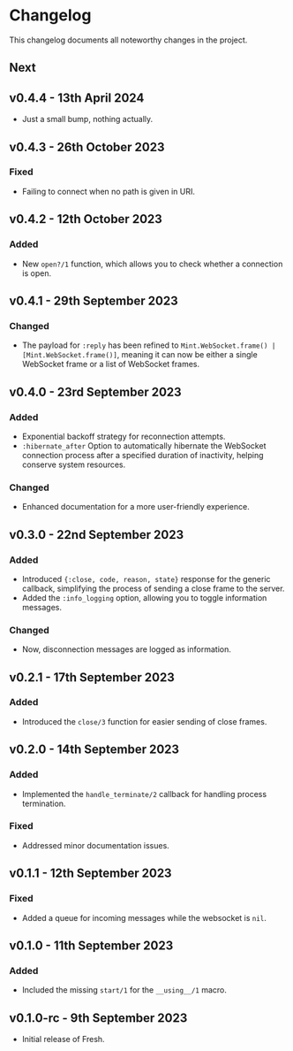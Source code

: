 # Changelog

This changelog documents all noteworthy changes in the project.

## Next

## v0.4.4 - 13th April 2024

- Just a small bump, nothing actually.

## v0.4.3 - 26th October 2023

### Fixed

- Failing to connect when no path is given in URI.

## v0.4.2 - 12th October 2023

### Added

- New `open?/1` function, which allows you to check whether a connection is open.

## v0.4.1 - 29th September 2023

### Changed

- The payload for `:reply` has been refined to `Mint.WebSocket.frame() | [Mint.WebSocket.frame()]`, meaning it can now be either a single WebSocket frame or a list of WebSocket frames.

## v0.4.0 - 23rd September 2023

### Added

- Exponential backoff strategy for reconnection attempts.
- `:hibernate_after` Option to automatically hibernate the WebSocket connection process after a specified duration of inactivity, helping conserve system resources.

### Changed

- Enhanced documentation for a more user-friendly experience.

## v0.3.0 - 22nd September 2023

### Added

- Introduced `{:close, code, reason, state}` response for the generic callback, simplifying the process of sending a close frame to the server.
- Added the `:info_logging` option, allowing you to toggle information messages.

### Changed

- Now, disconnection messages are logged as information.

## v0.2.1 - 17th September 2023

### Added

- Introduced the `close/3` function for easier sending of close frames.

## v0.2.0 - 14th September 2023

### Added

- Implemented the `handle_terminate/2` callback for handling process termination.

### Fixed

- Addressed minor documentation issues.

## v0.1.1 - 12th September 2023

### Fixed

- Added a queue for incoming messages while the websocket is `nil`.

## v0.1.0 - 11th September 2023

### Added

- Included the missing `start/1` for the `__using__/1` macro.

## v0.1.0-rc - 9th September 2023

- Initial release of Fresh.
